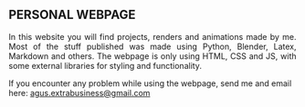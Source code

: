 ## PERSONAL WEBPAGE
<p align="justify">In this website you will find projects, renders and animations made by me. Most of the stuff published was made using Python, Blender, Latex, Markdown and others. 
The webpage is only using HTML, CSS and JS, with some external libraries for styling and functionality.</p>

If you encounter any problem while using the webpage, send me and email here: <agus.extrabusiness@gmail.com>

